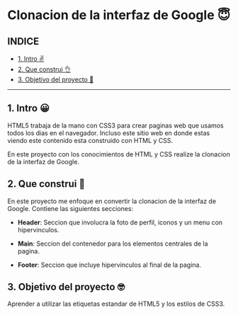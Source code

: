 # Clonacion de la interfaz de Google 😇

## INDICE

* [1. Intro ✌](https://github.com/lilianatorres19/clondegoogle/blob/main/README.md#1-intro-)
* [2. Que construi 👌](https://github.com/lilianatorres19/clondegoogle/edit/main/README.md#2-que-construi-)
* [3. Objetivo del proyecto 🤞](https://github.com/lilianatorres19/clondegoogle/edit/main/README.md#3-objetivo-del-proyecto-)

****

## 1. Intro 😀
HTML5 trabaja de la mano con CSS3 para crear paginas web que usamos todos los dias en el navegador. Incluso este sitio web en donde estas viendo este contenido esta construido con HTML y CSS.

En este proyecto con los conocimientos de HTML y CSS realize la clonacion de la interfaz de Google.

## 2. Que construi 🤠
En este proyecto me enfoque en convertir la clonacion de la interfaz de Google. Contiene las siguientes secciones:

* **Header**: Seccion que involucra la foto de perfil, iconos y un menu con hipervinculos.

* **Main**: Seccion del contenedor para los elementos centrales de la pagina.

* **Footer**: Seccion que incluye hipervinculos al final de la pagina.

## 3. Objetivo del proyecto 🤓
Aprender a utilizar las etiquetas estandar de HTML5 y los estilos de CSS3.

